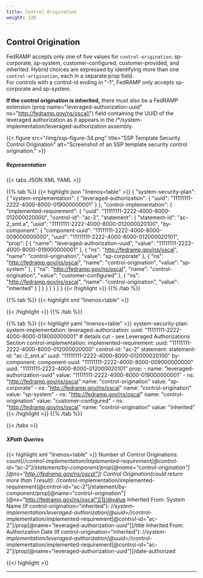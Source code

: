 ```yaml
---
title: Control Origination
weight: 120
---
```


## Control Origination

FedRAMP accepts only one of five values for `control-origination`:
sp-corporate, sp-system, customer-configured, customer-provided, and
inherited. Hybrid choices are expressed by identifying more than one
`control-origination`, each in a separate prop field.\
For controls with a control-id ending in \"-1\", FedRAMP only accepts
sp-corporate and sp-system.

**If the control origination is inherited,** there must also be a
FedRAMP extension (prop name=\"leveraged-authorization-uuid\"
ns=\"http://fedramp.gov/ns/oscal\") field containing the UUID of the
leveraged authorization as it appears in the
/\*/system-implementation/leveraged-authorization assembly.

{{< figure src="/img/ssp-figure-34.png" title="SSP Template Security Control Origination" alt="Screenshot of an SSP template security control origination." >}}

##### Representation
{{< tabs JSON XML YAML >}}

{{% tab %}}
{{< highlight json "linenos=table" >}}
{
  "system-security-plan": {
    "system-implementation": {
      "leveraged-authorization": {
        "uuid": "11111111-2222-4000-8000-019000000001"
      }
    },
    "control-implementation": {
      "implemented-requirement": {
        "uuid": "11111111-2222-4000-8000-012000020000",
        "control-id": "ac-2",
        "statement": {
          "statement-id": "ac-2_smt.a",
          "uuid": "11111111-2222-4000-8000-012000020100",
          "by-component": {
            "component-uuid": "11111111-2222-4000-8000-009000000000",
            "uuid": "11111111-2222-4000-8000-012000020101",
            "prop": [
              {
                "name": "leveraged-authorization-uuid",
                "value": "11111111-2222-4000-8000-019000000001"
              },
              {
                "ns": "http://fedramp.gov/ns/oscal",
                "name": "control-origination",
                "value": "sp-corporate"
              },
              {
                "ns": "http://fedramp.gov/ns/oscal",
                "name": "control-origination",
                "value": "sp-system"
              },
              {
                "ns": "http://fedramp.gov/ns/oscal",
                "name": "control-origination",
                "value": "customer-configured"
              },
              {
                "ns": "http://fedramp.gov/ns/oscal",
                "name": "control-origination",
                "value": "inherited"
              }
            ]
          }
        }
      }
    }
  }
}
{{< /highlight >}}
{{% /tab %}}

{{% tab %}}
{{< highlight xml "linenos=table" >}}
<system-security-plan>
  <system-implementation>
    <!-- status -->
    <leveraged-authorization uuid="11111111-2222-4000-8000-019000000001">
      <!-- details cut - see Leveraged Authorizations Section -->
    </leveraged-authorization>
  </system-implementation>
  <control-implementation>
    <implemented-requirement uuid="11111111-2222-4000-8000-012000020000" control-id="ac-2">
      <!-- responsible-role -->
      <statement statement-id="ac-2_smt.a" uuid="11111111-2222-4000-8000-012000020100">
        <by-component component-uuid="11111111-2222-4000-8000-009000000000" uuid="11111111-2222-4000-8000-012000020101">
          <prop name="leveraged-authorization-uuid" value="11111111-2222-4000-8000-019000000001"/>
          <prop ns="http://fedramp.gov/ns/oscal" name="control-origination" value="sp-corporate"/>
          <prop ns="http://fedramp.gov/ns/oscal" name="control-origination" value="sp-system"/>
          <prop ns="http://fedramp.gov/ns/oscal" name="control-origination" value="customer-configured"/>
          <prop ns="http://fedramp.gov/ns/oscal" name="control-origination" value="inherited"/>
        </by-component>
      </statement>
    </implemented-requirement>
  </control-implementation>
  <!-- back-matter -->
</system-security-plan>
{{< /highlight >}}
{{% /tab %}}

{{% tab %}}
{{< highlight yaml "linenos=table" >}}
system-security-plan:
  system-implementation:
    leveraged-authorization:
      uuid: "11111111-2222-4000-8000-019000000001"
      # details cut - see Leveraged Authorizations Section
  control-implementation:
    implemented-requirement:
      uuid: "11111111-2222-4000-8000-012000020000"
      control-id: "ac-2"
      statement:
        statement-id: "ac-2_smt.a"
        uuid: "11111111-2222-4000-8000-012000020100"
        by-component:
          component-uuid: "11111111-2222-4000-8000-009000000000"
          uuid: "11111111-2222-4000-8000-012000020101"
          prop:
            - name: "leveraged-authorization-uuid"
              value: "11111111-2222-4000-8000-019000000001"
            - ns: "http://fedramp.gov/ns/oscal"
              name: "control-origination"
              value: "sp-corporate"
            - ns: "http://fedramp.gov/ns/oscal"
              name: "control-origination"
              value: "sp-system"
            - ns: "http://fedramp.gov/ns/oscal"
              name: "control-origination"
              value: "customer-configured"
            - ns: "http://fedramp.gov/ns/oscal"
              name: "control-origination"
              value: "inherited"
{{< /highlight >}}
{{% /tab %}}

{{< /tabs >}}

##### XPath Queries
{{< highlight xml "linenos=table" >}}
  Number of Control Originations:
    count(/*/control-implementation/implemented-requirement[@control-id="ac-2"]/statement/by-component/prop[@name="control-origination"][@ns="http://fedramp.gov/ns/oscal"])
  Control Origination(could return more than 1 result):
    /*/control-implementation/implemented-requirement[@control-id="ac-2"]/statement/by-component/prop[@name="control-origination"][@ns="http://fedramp.gov/ns/oscal"][1]/@value
  Inherited From: System Name (If control-origination="inherited"):
    /*/system-implementation/leveraged-authorization[@uuid=/*/control-implementation/implemented-requirement[@control-id="ac-2"]/prop[@name="leveraged-authorization-uuid"]]/title
  Inherited From: Authorization Date (If control-origination="inherited"):
    /*/system-implementation/leveraged-authorization[@uuid=/*/control-implementation/implemented-requirement[@control-id="ac-2"]/prop[@name="leveraged-authorization-uuid"]]/date-authorized

{{</ highlight >}}

---
